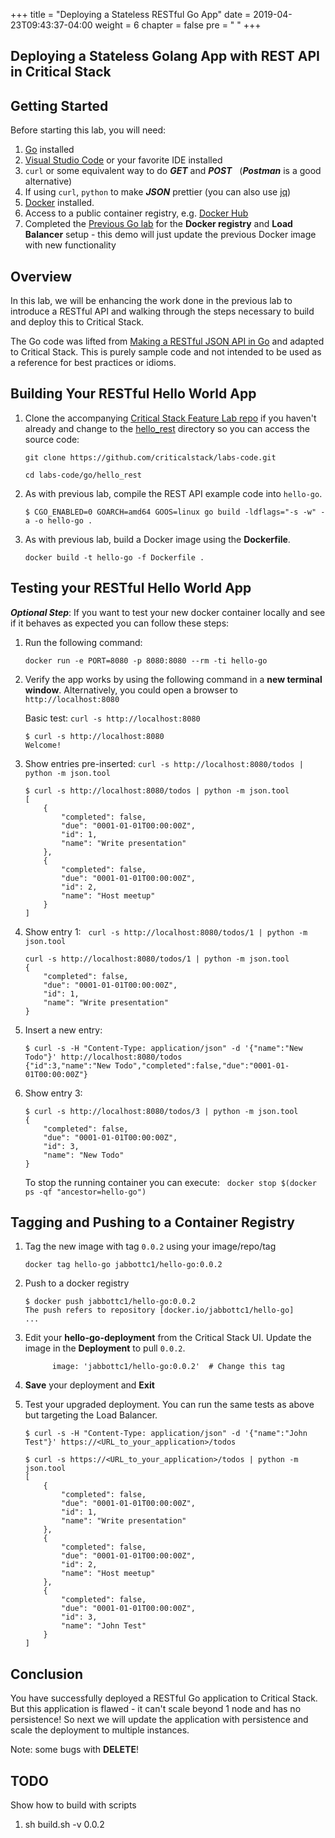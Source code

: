 +++
title = "Deploying a Stateless RESTful Go App"
date = 2019-04-23T09:43:37-04:00
weight = 6
chapter = false
pre = "<i class='fas fa-flask'></i> "
+++

## Deploying a Stateless Golang App with REST API in Critical Stack

## Getting Started
Before starting this lab, you will need:

1. [Go](https://golang.org/dl/) installed
1. [Visual Studio Code](https://code.visualstudio.com/download) or your favorite IDE installed
1. `curl` or some equivalent way to do _**GET**_ and _**POST**_ &nbsp; (_**Postman**_ is a good alternative)
1. If using `curl`, `python` to make _**JSON**_ prettier (you can also use [jq](https://stedolan.github.io/jq/download/))
1. [Docker](https://www.docker.com/get-started) installed.
1. Access to a public container registry, e.g. [Docker Hub](https://hub.docker.com)
1. Completed the [Previous Go lab](../hello) for the **Docker registry** and **Load Balancer** setup - this demo will just update the previous Docker image with new functionality

## Overview

In this lab, we will be enhancing the work done in the previous lab to introduce a RESTful API and walking through the steps necessary to build and deploy this to Critical Stack.

The Go code was lifted from [Making a RESTful JSON API in Go](https://thenewstack.io/make-a-restful-json-api-go/) and adapted to Critical Stack. This is purely sample code and not intended to be used as a reference for best practices or idioms.

## Building Your RESTful Hello World App

1. Clone the accompanying [Critical Stack Feature Lab repo](https://github.com/criticalstack/labs-code.git) if you haven't already and change to the [hello_rest](https://github.com/criticalstack/labs-code/hello_rest/) directory so you can access the source code:

	`git clone https://github.com/criticalstack/labs-code.git`

	`cd labs-code/go/hello_rest`

1. As with previous lab, compile the REST API example code into `hello-go`.
	
	```terminal
	$ CGO_ENABLED=0 GOARCH=amd64 GOOS=linux go build -ldflags="-s -w" -a -o hello-go .
	```

1.  As with previous lab, build a Docker image using the **Dockerfile**.

	
	`docker build -t hello-go -f Dockerfile .`
	
	
## Testing your RESTful Hello World App
_**Optional Step**_: If you want to test your new docker container locally and see if it behaves as expected you can follow these steps:

1. Run the following command:

	`docker run -e PORT=8080 -p 8080:8080 --rm -ti hello-go`
	
1. Verify the app works by using the following command in a **new terminal window**.  Alternatively, you could open a browser to `http://localhost:8080`

	Basic test:
	`curl -s http://localhost:8080`
	
	```terminal
	$ curl -s http://localhost:8080
	Welcome!
	```
	
1. Show entries pre-inserted:
	`curl -s http://localhost:8080/todos | python -m json.tool`
	
	```terminal
	$ curl -s http://localhost:8080/todos | python -m json.tool
	[
     	{
     		"completed": false,
        	"due": "0001-01-01T00:00:00Z",
        	"id": 1,
        	"name": "Write presentation"
    	},
    	{
        	"completed": false,
        	"due": "0001-01-01T00:00:00Z",
        	"id": 2,
        	"name": "Host meetup"
    	}
	]
	```
	
1. Show entry 1: &nbsp; `curl -s http://localhost:8080/todos/1 | python -m json.tool`
	
	```terminal
	curl -s http://localhost:8080/todos/1 | python -m json.tool
	{
    	"completed": false,
    	"due": "0001-01-01T00:00:00Z",
    	"id": 1,
    	"name": "Write presentation"
	}	
	```
	
1. Insert a new entry:
		
	```terminal
	$ curl -s -H "Content-Type: application/json" -d '{"name":"New Todo"}' http://localhost:8080/todos
	{"id":3,"name":"New Todo","completed":false,"due":"0001-01-01T00:00:00Z"}	
	```
	
1. Show entry 3:	
	
	```terminal
	$ curl -s http://localhost:8080/todos/3 | python -m json.tool
	{
   		"completed": false,
   	 	"due": "0001-01-01T00:00:00Z",
   	 	"id": 3,
   	 	"name": "New Todo"
	}
	```

	
	To stop the running container you can execute: &nbsp;  `docker stop $(docker ps -qf "ancestor=hello-go")`	
	
## Tagging and Pushing to a Container Registry

1. Tag the new image with tag `0.0.2` using your image/repo/tag

	`docker tag hello-go jabbottc1/hello-go:0.0.2`
	

1. Push to a docker registry
		
	```terminal
	$ docker push jabbottc1/hello-go:0.0.2
	The push refers to repository [docker.io/jabbottc1/hello-go]
	...
	```


1.  Edit your **hello-go-deployment** from the Critical Stack UI.  Update the image in the **Deployment** to pull `0.0.2`.

	```
          image: 'jabbottc1/hello-go:0.0.2'  # Change this tag
    ```

1.  **Save** your deployment and **Exit**

1.  Test your upgraded deployment.  You can run the same tests as above but targeting the Load Balancer.
	```terminal
	$ curl -s -H "Content-Type: application/json" -d '{"name":"John Test"}' https://<URL_to_your_application>/todos
	```
	
	```terminal
	$ curl -s https://<URL_to_your_application>/todos | python -m json.tool
	[
		{
			"completed": false,
			"due": "0001-01-01T00:00:00Z",
			"id": 1,
			"name": "Write presentation"
		},
		{
			"completed": false,
			"due": "0001-01-01T00:00:00Z",
			"id": 2,
			"name": "Host meetup"
		},
		{
			"completed": false,
			"due": "0001-01-01T00:00:00Z",
			"id": 3,
			"name": "John Test"
		}
	]
	```
	
	



## Conclusion
You have successfully deployed a RESTful Go application to Critical Stack.  But this application is flawed - it can't scale beyond 1 node and has no persistence!  So next we will update the application with persistence and scale the deployment to multiple instances.

Note:  some bugs with **DELETE**!


## TODO
Show how to build with scripts 

1. sh build.sh -v 0.0.2


